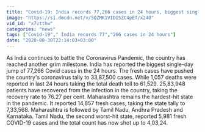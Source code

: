 ```yaml
---
title: "Covid-19: India records 77,266 cases in 24 hours, biggest single-day jump Oneindia News"
image: "https://s1.dmcdn.net/v/SQZMK1VIDI5ZC4pET/x240"
vid_id: "x7vtthw"
categories: "news"
tags: ["Covid-19"," India records 77","266 cases in 24 hours"]
date: "2020-08-30T22:14:03+03:00"
---
```

As India continues to battle the Coronavirus Pandemic, the country has reached another grim milestone. India has reported the biggest single-day jump of 77,266 Covid cases in the 24 hours. The fresh cases have pushed the country's coronavirus tally to 33,87,500 cases. While 1,057 deaths were reported in last 24 hours taking the total death toll to 61,529.  25,83,948 patients have recovered from the infection in the country, taking the recovery rate to 76.27 per cent. Maharashtra remains the hardest-hit state in the pandemic. It reported 14,857 fresh cases, taking the state tally to 7,33,568. Maharashtra is followed by Tamil Nadu, Andhra Pradesh and Karnataka. Tamil Nadu, the second worst-hit state, reported 5,981 fresh COVID-19 cases and the total count has now shot up to 4,03,24.
